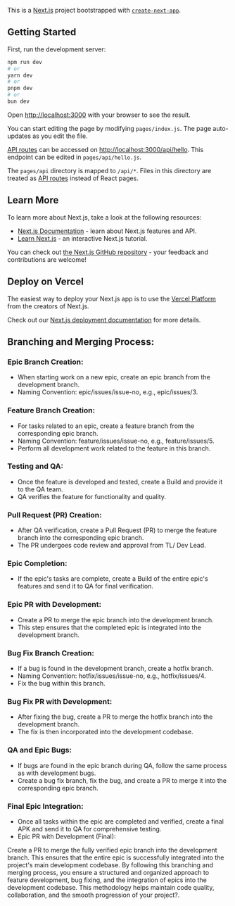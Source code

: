 This is a [Next.js](https://nextjs.org/) project bootstrapped with [`create-next-app`](https://github.com/vercel/next.js/tree/canary/packages/create-next-app).

## Getting Started  

First, run the development server:

```bash
npm run dev
# or
yarn dev
# or
pnpm dev
# or
bun dev
```

Open [http://localhost:3000](http://localhost:3000) with your browser to see the result.

You can start editing the page by modifying `pages/index.js`. The page auto-updates as you edit the file.

[API routes](https://nextjs.org/docs/api-routes/introduction) can be accessed on [http://localhost:3000/api/hello](http://localhost:3000/api/hello). This endpoint can be edited in `pages/api/hello.js`.

The `pages/api` directory is mapped to `/api/*`. Files in this directory are treated as [API routes](https://nextjs.org/docs/api-routes/introduction) instead of React pages.

## Learn More

To learn more about Next.js, take a look at the following resources:

- [Next.js Documentation](https://nextjs.org/docs) - learn about Next.js features and API.
- [Learn Next.js](https://nextjs.org/learn) - an interactive Next.js tutorial.

You can check out [the Next.js GitHub repository](https://github.com/vercel/next.js/) - your feedback and contributions are welcome!

## Deploy on Vercel  

The easiest way to deploy your Next.js app is to use the [Vercel Platform](https://vercel.com/new?utm_medium=default-template&filter=next.js&utm_source=create-next-app&utm_campaign=create-next-app-readme) from the creators of Next.js.

Check out our [Next.js deployment documentation](https://nextjs.org/docs/deployment) for more details.

## Branching and Merging Process:

### Epic Branch Creation:

- When starting work on a new epic, create an epic branch from the development branch.
- Naming Convention: epic/issues/issue-no, e.g., epic/issues/3.

### Feature Branch Creation:

- For tasks related to an epic, create a feature branch from the corresponding epic branch.
- Naming Convention: feature/issues/issue-no, e.g., feature/issues/5.
- Perform all development work related to the feature in this branch.

### Testing and QA:

- Once the feature is developed and tested, create a Build and provide it to the QA team.
- QA verifies the feature for functionality and quality.

### Pull Request (PR) Creation:

- After QA verification, create a Pull Request (PR) to merge the feature branch into the corresponding epic branch.
- The PR undergoes code review and approval from TL/ Dev Lead.

### Epic Completion:

- If the epic's tasks are complete, create a Build of the entire epic's features and send it to QA for final verification.

### Epic PR with Development:

- Create a PR to merge the epic branch into the development branch.
- This step ensures that the completed epic is integrated into the development branch.

### Bug Fix Branch Creation:

- If a bug is found in the development branch, create a hotfix branch.
- Naming Convention: hotfix/issues/issue-no, e.g., hotfix/issues/4.
- Fix the bug within this branch.

### Bug Fix PR with Development:

- After fixing the bug, create a PR to merge the hotfix branch into the development branch.
- The fix is then incorporated into the development codebase.

### QA and Epic Bugs:

- If bugs are found in the epic branch during QA, follow the same process as with development bugs.
- Create a bug fix branch, fix the bug, and create a PR to merge it into the corresponding epic branch.

### Final Epic Integration:

- Once all tasks within the epic are completed and verified, create a final APK and send it to QA for comprehensive testing.
- Epic PR with Development (Final):

Create a PR to merge the fully verified epic branch into the development branch.
This ensures that the entire epic is successfully integrated into the project's main development codebase.
By following this branching and merging process, you ensure a structured and organized approach to feature development, bug fixing, and the integration of epics into the development codebase. This methodology helps maintain code quality, collaboration, and the smooth progression of your project?.
